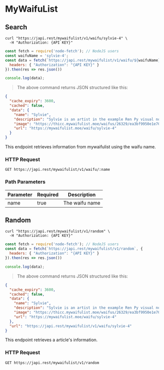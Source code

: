 # MyWaifuList

## Search

```shell
curl "https://japi.rest/mywaifulist/v1/waifu/sylvie-4" \
  -H "Authorization: {API KEY}"
```

```javascript
const fetch = require('node-fetch'); // NodeJS users
const waifuName = 'sylvie-4';
const data = fetch(`https://japi.rest/mywaifulist/v1/waifu/${waifuName}`, {
  headers: { "Authorization": "{API KEY}" }
}).then(res => res.json())

console.log(data);
```

> The above command returns JSON structured like this:

```json
{
  "cache_expiry": 3600,
  "cached": false,
  "data": {
    "name": "Sylvie",
    "description": "Sylvie is an artist in the example Ren Py visual novel, The Question.",
    "image": "https://thicc.mywaifulist.moe/waifus/26329/ea3bf9950e1e70afc1fa0088ad3aad5cf9817b113c9e9c6081c4fc246b5aeeec_thumb.png",
    "url": "https://mywaifulist.moe/waifu/sylvie-4"
  }
}
```

This endpoint retrieves information from mywaifulist using the waifu name.

### HTTP Request

`GET https://japi.rest/mywaifulist/v1/waifu/:name`

### Path Parameters

Parameter | Required | Description
--------- | -------- | -----------
name      | true     | The waifu name

## Random

```shell
curl "https://japi.rest/mywaifulist/v1/random" \
  -H "Authorization: {API KEY}"
```

```javascript
const fetch = require('node-fetch'); // NodeJS users
const data = fetch(`https://japi.rest/mywaifulist/v1/random`, {
  headers: { "Authorization": "{API KEY}" }
}).then(res => res.json())

console.log(data);
```

> The above command returns JSON structured like this:

```json
{
  "cache_expiry": 3600,
  "cached": false,
  "data": {
    "name": "Sylvie",
    "description": "Sylvie is an artist in the example Ren Py visual novel, The Question.",
    "image": "https://thicc.mywaifulist.moe/waifus/26329/ea3bf9950e1e70afc1fa0088ad3aad5cf9817b113c9e9c6081c4fc246b5aeeec_thumb.png",
    "url": "https://mywaifulist.moe/waifu/sylvie-4"
  },
  "url": "https://japi.rest/mywaifulist/v1/waifu/sylvie-4"
}
```

This endpoint retrieves a article's information.

### HTTP Request

`GET https://japi.rest/mywaifulist/v1/random`